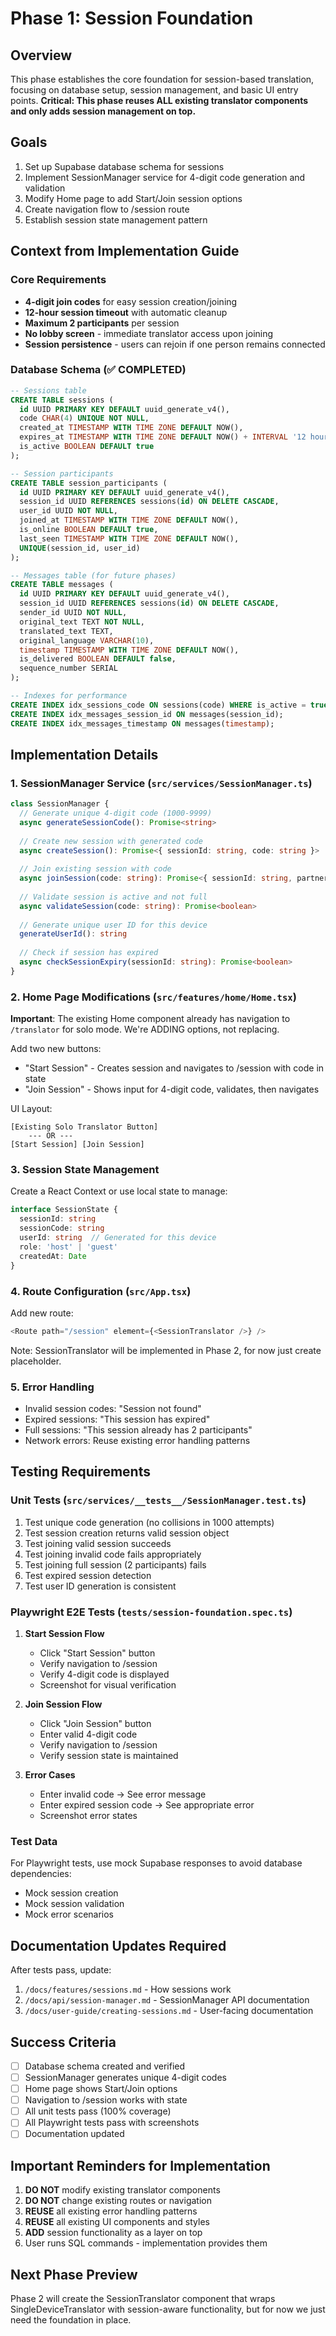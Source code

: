 # Phase 1: Session Foundation

## Overview
This phase establishes the core foundation for session-based translation, focusing on database setup, session management, and basic UI entry points. **Critical: This phase reuses ALL existing translator components and only adds session management on top.**

## Goals
1. Set up Supabase database schema for sessions
2. Implement SessionManager service for 4-digit code generation and validation
3. Modify Home page to add Start/Join session options
4. Create navigation flow to /session route
5. Establish session state management pattern

## Context from Implementation Guide

### Core Requirements
- **4-digit join codes** for easy session creation/joining
- **12-hour session timeout** with automatic cleanup
- **Maximum 2 participants** per session
- **No lobby screen** - immediate translator access upon joining
- **Session persistence** - users can rejoin if one person remains connected

### Database Schema (✅ COMPLETED)
```sql
-- Sessions table
CREATE TABLE sessions (
  id UUID PRIMARY KEY DEFAULT uuid_generate_v4(),
  code CHAR(4) UNIQUE NOT NULL,
  created_at TIMESTAMP WITH TIME ZONE DEFAULT NOW(),
  expires_at TIMESTAMP WITH TIME ZONE DEFAULT NOW() + INTERVAL '12 hours',
  is_active BOOLEAN DEFAULT true
);

-- Session participants
CREATE TABLE session_participants (
  id UUID PRIMARY KEY DEFAULT uuid_generate_v4(),
  session_id UUID REFERENCES sessions(id) ON DELETE CASCADE,
  user_id UUID NOT NULL,
  joined_at TIMESTAMP WITH TIME ZONE DEFAULT NOW(),
  is_online BOOLEAN DEFAULT true,
  last_seen TIMESTAMP WITH TIME ZONE DEFAULT NOW(),
  UNIQUE(session_id, user_id)
);

-- Messages table (for future phases)
CREATE TABLE messages (
  id UUID PRIMARY KEY DEFAULT uuid_generate_v4(),
  session_id UUID REFERENCES sessions(id) ON DELETE CASCADE,
  sender_id UUID NOT NULL,
  original_text TEXT NOT NULL,
  translated_text TEXT,
  original_language VARCHAR(10),
  timestamp TIMESTAMP WITH TIME ZONE DEFAULT NOW(),
  is_delivered BOOLEAN DEFAULT false,
  sequence_number SERIAL
);

-- Indexes for performance
CREATE INDEX idx_sessions_code ON sessions(code) WHERE is_active = true;
CREATE INDEX idx_messages_session_id ON messages(session_id);
CREATE INDEX idx_messages_timestamp ON messages(timestamp);
```

## Implementation Details

### 1. SessionManager Service (`src/services/SessionManager.ts`)
```typescript
class SessionManager {
  // Generate unique 4-digit code (1000-9999)
  async generateSessionCode(): Promise<string>
  
  // Create new session with generated code
  async createSession(): Promise<{ sessionId: string, code: string }>
  
  // Join existing session with code
  async joinSession(code: string): Promise<{ sessionId: string, partnerId?: string }>
  
  // Validate session is active and not full
  async validateSession(code: string): Promise<boolean>
  
  // Generate unique user ID for this device
  generateUserId(): string
  
  // Check if session has expired
  async checkSessionExpiry(sessionId: string): Promise<boolean>
}
```

### 2. Home Page Modifications (`src/features/home/Home.tsx`)
**Important**: The existing Home component already has navigation to `/translator` for solo mode. We're ADDING options, not replacing.

Add two new buttons:
- "Start Session" - Creates session and navigates to /session with code in state
- "Join Session" - Shows input for 4-digit code, validates, then navigates

UI Layout:
```
[Existing Solo Translator Button]
    --- OR ---
[Start Session] [Join Session]
```

### 3. Session State Management
Create a React Context or use local state to manage:
```typescript
interface SessionState {
  sessionId: string
  sessionCode: string
  userId: string  // Generated for this device
  role: 'host' | 'guest'
  createdAt: Date
}
```

### 4. Route Configuration (`src/App.tsx`)
Add new route:
```typescript
<Route path="/session" element={<SessionTranslator />} />
```

Note: SessionTranslator will be implemented in Phase 2, for now just create placeholder.

### 5. Error Handling
- Invalid session codes: "Session not found"
- Expired sessions: "This session has expired"
- Full sessions: "This session already has 2 participants"
- Network errors: Reuse existing error handling patterns

## Testing Requirements

### Unit Tests (`src/services/__tests__/SessionManager.test.ts`)
1. Test unique code generation (no collisions in 1000 attempts)
2. Test session creation returns valid session object
3. Test joining valid session succeeds
4. Test joining invalid code fails appropriately
5. Test joining full session (2 participants) fails
6. Test expired session detection
7. Test user ID generation is consistent

### Playwright E2E Tests (`tests/session-foundation.spec.ts`)
1. **Start Session Flow**
   - Click "Start Session" button
   - Verify navigation to /session
   - Verify 4-digit code is displayed
   - Screenshot for visual verification

2. **Join Session Flow**
   - Click "Join Session" button
   - Enter valid 4-digit code
   - Verify navigation to /session
   - Verify session state is maintained

3. **Error Cases**
   - Enter invalid code → See error message
   - Enter expired session code → See appropriate error
   - Screenshot error states

### Test Data
For Playwright tests, use mock Supabase responses to avoid database dependencies:
- Mock session creation
- Mock session validation
- Mock error scenarios

## Documentation Updates Required
After tests pass, update:
1. `/docs/features/sessions.md` - How sessions work
2. `/docs/api/session-manager.md` - SessionManager API documentation
3. `/docs/user-guide/creating-sessions.md` - User-facing documentation

## Success Criteria
- [ ] Database schema created and verified
- [ ] SessionManager generates unique 4-digit codes
- [ ] Home page shows Start/Join options
- [ ] Navigation to /session works with state
- [ ] All unit tests pass (100% coverage)
- [ ] All Playwright tests pass with screenshots
- [ ] Documentation updated

## Important Reminders for Implementation
1. **DO NOT** modify existing translator components
2. **DO NOT** change existing routes or navigation
3. **REUSE** all existing error handling patterns
4. **REUSE** all existing UI components and styles
5. **ADD** session functionality as a layer on top
6. User runs SQL commands - implementation provides them

## Next Phase Preview
Phase 2 will create the SessionTranslator component that wraps SingleDeviceTranslator with session-aware functionality, but for now we just need the foundation in place.